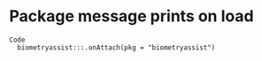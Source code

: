 # Package message prints on load

    Code
      biometryassist:::.onAttach(pkg = "biometryassist")

